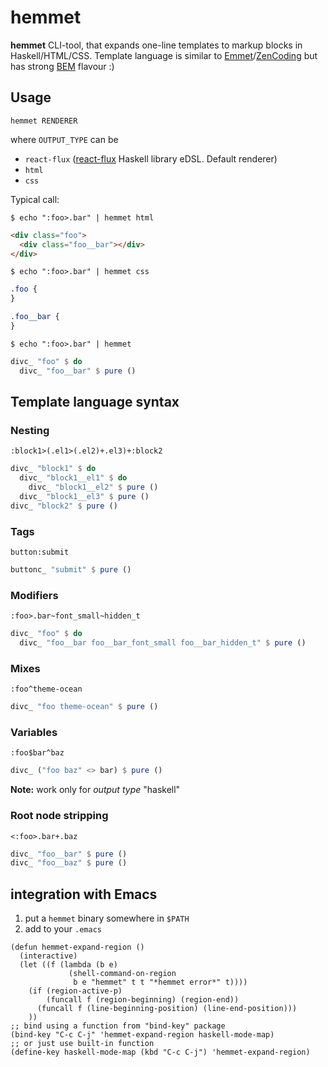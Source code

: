 # hemmet

**hemmet** CLI-tool, that expands one-line templates to markup blocks in
Haskell/HTML/CSS. Template language is similar to [Emmet](http://emmet.io/)/[ZenCoding](http://www.456bereastreet.com/archive/200909/write_html_and_css_quicker_with_with_zen_coding/)
but has strong [BEM](https://bem.info/) flavour :)

## Usage

`hemmet RENDERER`

where `OUTPUT_TYPE` can be

- `react-flux` ([react-flux](https://bitbucket.org/s9gf4ult/react-flux) Haskell library eDSL. Default renderer)
- `html`
- `css`

Typical call:

`$ echo ":foo>.bar" | hemmet html`
```html
<div class="foo">
  <div class="foo__bar"></div>
</div>
```
`$ echo ":foo>.bar" | hemmet css`
```css
.foo {
}

.foo__bar {
}
```
`$ echo ":foo>.bar" | hemmet`
```haskell
divc_ "foo" $ do
  divc_ "foo__bar" $ pure ()
```

## Template language syntax

### Nesting

`:block1>(.el1>(.el2)+.el3)+:block2`

```haskell
divc_ "block1" $ do
  divc_ "block1__el1" $ do
    divc_ "block1__el2" $ pure ()
  divc_ "block1__el3" $ pure ()
divc_ "block2" $ pure ()
```

### Tags

`button:submit`

```haskell
buttonc_ "submit" $ pure ()
```

### Modifiers

`:foo>.bar~font_small~hidden_t`

```haskell
divc_ "foo" $ do
  divc_ "foo__bar foo__bar_font_small foo__bar_hidden_t" $ pure ()
```

### Mixes

`:foo^theme-ocean`

```haskell
divc_ "foo theme-ocean" $ pure ()
```

### Variables

`:foo$bar^baz`

```haskell
divc_ ("foo baz" <> bar) $ pure ()
```

**Note:** work only for *output type* "haskell"

### Root node stripping

`<:foo>.bar+.baz`

```haskell
divc_ "foo__bar" $ pure ()
divc_ "foo__baz" $ pure ()
```

## integration with Emacs

1. put a `hemmet` binary somewhere in `$PATH`
1. add to your `.emacs`
```elisp
(defun hemmet-expand-region ()
  (interactive)
  (let ((f (lambda (b e)
             (shell-command-on-region
              b e "hemmet" t t "*hemmet error*" t))))
    (if (region-active-p)
        (funcall f (region-beginning) (region-end))
      (funcall f (line-beginning-position) (line-end-position)))
    ))
;; bind using a function from "bind-key" package
(bind-key "C-c C-j" 'hemmet-expand-region haskell-mode-map)
;; or just use built-in function
(define-key haskell-mode-map (kbd "C-c C-j") 'hemmet-expand-region)
```
